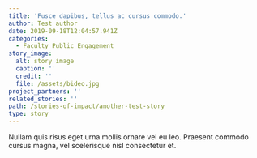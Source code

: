 ```yaml
---
title: 'Fusce dapibus, tellus ac cursus commodo.'
author: Test author
date: 2019-09-18T12:04:57.941Z
categories:
  - Faculty Public Engagement
story_image:
  alt: story image
  caption: ''
  credit: ''
  file: /assets/bideo.jpg
project_partners: ''
related_stories: ''
path: /stories-of-impact/another-test-story
type: story
---
```

Nullam quis risus eget urna mollis ornare vel eu leo. Praesent commodo cursus magna, vel scelerisque nisl consectetur et.

